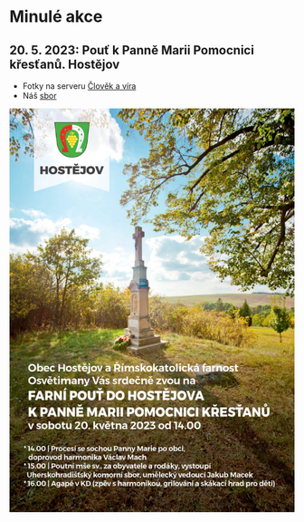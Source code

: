 # Minulé akce

## 20. 5. 2023: Pouť k Panně Marii Pomocnici křesťanů. Hostějov

* Fotky na serveru [Člověk a víra](https://www.clovekavira.cz/detail-galerie/23247d19-d90b-4d98-b866-40793f42e372)
* Náš [sbor](https://www.clovekavira.cz/photo-detail/7518900/5d5ff56f-626a-44a7-a48d-74171e9cd260)

![Plakátek](foto/plakat_hostejov_2023.jpeg)